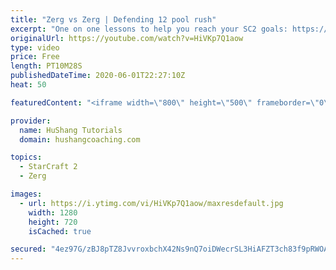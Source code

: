 ```yaml
---
title: "Zerg vs Zerg | Defending 12 pool rush"
excerpt: "One on one lessons to help you reach your SC2 goals: https://www.hushangcoaching.com ------------------------------------------------------------------------------------------------------- In this guide we take a look at how to defend one of the most infamous \"zerg rushes\" in sc2: the 12 pool. This rush"
originalUrl: https://youtube.com/watch?v=HiVKp7Q1aow
type: video
price: Free
length: PT10M28S
publishedDateTime: 2020-06-01T22:27:10Z
heat: 50

featuredContent: "<iframe width=\"800\" height=\"500\" frameborder=\"0\" src=\"https://www.youtube.com/embed/HiVKp7Q1aow\" allow=\"accelerometer; autoplay; encrypted-media; gyroscope; picture-in-picture\" allowfullscreen></iframe>"

provider:
  name: HuShang Tutorials
  domain: hushangcoaching.com

topics:
  - StarCraft 2
  - Zerg

images:
  - url: https://i.ytimg.com/vi/HiVKp7Q1aow/maxresdefault.jpg
    width: 1280
    height: 720
    isCached: true

secured: "4ez97G/zBJ8pTZ8JvvroxbchX42Ns9nQ7oiDWecrSL3HiAFZT3ch83f9pRWOAuqaRmXe0YML1+QYJpwMh3C49Lbj6qcBArcsK8c4HSdTWOVDxkChxz7GUZG2Gb1XEydSW/ac8U4rWgKdYRN178xOO3HbWBmhTvqOyFaJh7QL89RReBx2qyv2oWhJU/ybGUSc9ygwN7TV7v4e6qxPblxt2vfSIDQqfNy7xn+4J2btUyRLU/z06T6eToGp8Od0QG+jpGs0rEWlf66Jzrt8BsYMkOMCLZq4pgMllMnZuubHRNCKZyCrxGFl9S7v5m/gj7kyNmHInZcR2bgJ4KfwUUUJWZM3aYyXspKdHPA4/e+PrYjgg0O+J9FNk+u0KrqcOQqZ2JYT3QKAjC8D6xGMGGgKSgd1XfIVDMOZND7P3hMU9lw=;vItEmdmVAfWfvhPzIf/Bqg=="
---
```


